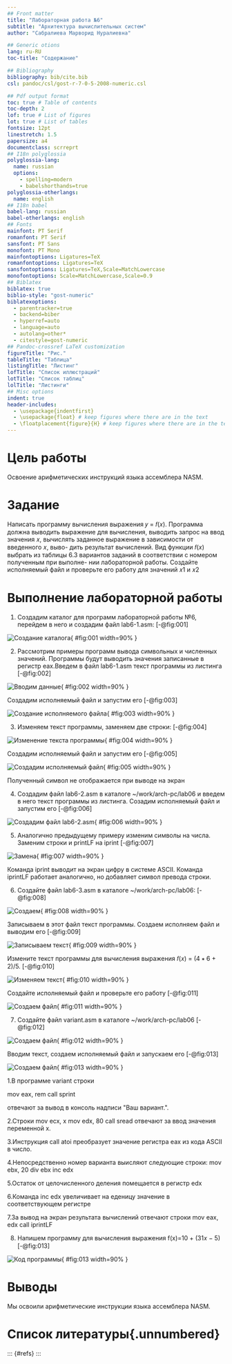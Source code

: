 ```yaml
---
## Front matter
title: "Лабораторная работа №6"
subtitle: "Архитектура вычислительных систем"
author: "Сабралиева Марворид Нуралиевна"

## Generic otions
lang: ru-RU
toc-title: "Содержание"

## Bibliography
bibliography: bib/cite.bib
csl: pandoc/csl/gost-r-7-0-5-2008-numeric.csl

## Pdf output format
toc: true # Table of contents
toc-depth: 2
lof: true # List of figures
lot: true # List of tables
fontsize: 12pt
linestretch: 1.5
papersize: a4
documentclass: scrreprt
## I18n polyglossia
polyglossia-lang:
  name: russian
  options:
	- spelling=modern
	- babelshorthands=true
polyglossia-otherlangs:
  name: english
## I18n babel
babel-lang: russian
babel-otherlangs: english
## Fonts
mainfont: PT Serif
romanfont: PT Serif
sansfont: PT Sans
monofont: PT Mono
mainfontoptions: Ligatures=TeX
romanfontoptions: Ligatures=TeX
sansfontoptions: Ligatures=TeX,Scale=MatchLowercase
monofontoptions: Scale=MatchLowercase,Scale=0.9
## Biblatex
biblatex: true
biblio-style: "gost-numeric"
biblatexoptions:
  - parentracker=true
  - backend=biber
  - hyperref=auto
  - language=auto
  - autolang=other*
  - citestyle=gost-numeric
## Pandoc-crossref LaTeX customization
figureTitle: "Рис."
tableTitle: "Таблица"
listingTitle: "Листинг"
lofTitle: "Список иллюстраций"
lotTitle: "Список таблиц"
lolTitle: "Листинги"
## Misc options
indent: true
header-includes:
  - \usepackage{indentfirst}
  - \usepackage{float} # keep figures where there are in the text
  - \floatplacement{figure}{H} # keep figures where there are in the text
---
```


# Цель работы

Освоение арифметических инструкций языка ассемблера NASM.

# Задание

Написать программу вычисления выражения 𝑦 = 𝑓(𝑥). Программа должна
выводить выражение для вычисления, выводить запрос на ввод значения
𝑥, вычислять заданное выражение в зависимости от введенного 𝑥, выво-
дить результат вычислений. Вид функции 𝑓(𝑥) выбрать из таблицы 6.3
вариантов заданий в соответствии с номером полученным при выполне-
нии лабораторной работы. Создайте исполняемый файл и проверьте его
работу для значений 𝑥1 и 𝑥2 

# Выполнение лабораторной работы

1. Создадим каталог для программ лабораторной работы №6, перейдем в него и создадим файл lab6-1.asm: [-@fig:001]

![Создание каталога](image/1.png){ #fig:001 width=90% }

2. Рассмотрим примеры программ вывода символьных и численных значений. Программы будут выводить значения записанные в регистр eax.Введем в файл lab6-1.asm текст программы из листинга [-@fig:002]

![Вводим данные](image/2.png){ #fig:002 width=90% }

Создадим исполняемый файл и запустим его [-@fig:003]

![Создание исполняемого файла](image/3.png){ #fig:003 width=90% }

3. Изменяем текст программы, заменяем две строки: [-@fig:004]

![Изменение текста программы](image/4.png){ #fig:004 width=90% }

Создадим исполняемый файл и запустим его [-@fig:005]

![Создадим исполняемый файл](image/5.png){ #fig:005 width=90% }

Полученный символ не отображается при выводе на экран

4. Создадим файл lab6-2.asm в каталоге ~/work/arch-pc/lab06 и введем в него текст программы из листинга. Созадим исполняемый файл и запустим его [-@fig:006]

![Создадим файл lab6-2.asm](image/6.png){ #fig:006 width=90% }

5. Аналогично предыдущему примеру изменим символы на числа. Заменим строки и printLF на iprint [-@fig:007]

![Замена](image/7.png){ #fig:007 width=90% }

Команда iprint выводит на экран цифру в системе ASCII. Команда iprintLF работает аналогично, но добавляет символ превода строки.

6. Создайте файл lab6-3.asm в каталоге ~/work/arch-pc/lab06: [-@fig:008]

![Создаем](image/8.png){ #fig:008 width=90% }

Записываем в этот файл текст программы. Создаем исполняем файл и выводим его [-@fig:009]

![Записываем текст](image/9.png){ #fig:009 width=90% }

Измените текст программы для вычисления выражения 𝑓(𝑥) = (4 ∗ 6 + 2)/5. [-@fig:010]

![Изменяем текст](image/10.png){ #fig:010 width=90% }


Создайте исполняемый файл и проверьте его работу [-@fig:011]

![Создаем файл](image/11.png){ #fig:011 width=90% }

7. Создайте файл variant.asm в каталоге ~/work/arch-pc/lab06 [-@fig:012]

![Создаем файл](image/12.png){ #fig:012 width=90% }

Вводим текст, создаем исполняемый файл и запускаем его [-@fig:013]

![Создаем файл](image/13.png){ #fig:013 width=90% }

1.В программе variant строки 

mov eax, rem
call sprint

отвечают за вывод в консоль надписи "Ваш вариант.".

2.Строки 
mov ecx, x
mov edx, 80
call sread
отвечают за ввод значения переменной х.

3.Инструкция call atoi преобразует значение регистра eax из кода ASCII в число.

4.Непосредственно номер варианта выисляют следующие строки:
 mov ebx, 20
 div ebx
 inc edx

5.Остаток от целочисленного деления помещается в регистр edx 

6.Команда inc edx увеличивает на еденицу значение в соответствующем регистре

7.За вывод на экран результата вычислений отвечают строки 
mov eax, edx
call iprintLF

8. Напишем программу для вычисления выражения f(x)=10 + (31𝑥 − 5) [-@fig:013]

![Код программы](image/13.png){ #fig:013 width=90% }

# Выводы

Мы освоили арифметические инструкции языка ассемблера NASM.

# Список литературы{.unnumbered}

::: {#refs}
:::
